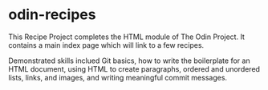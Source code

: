 # odin-recipes
This Recipe Project completes the HTML module of The Odin Project.  It contains a main index page which will link to a few recipes.

Demonstrated skills inclued Git basics, how to write the boilerplate for an HTML document, using HTML to create paragraphs, ordered and unordered lists, links, and images, and writing meaningful commit messages.